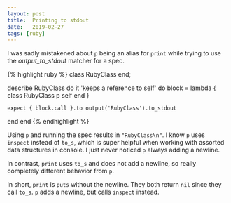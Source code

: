 ```yaml
---
layout: post
title:  Printing to stdout
date:   2019-02-27
tags: [ruby]
---
```

I was sadly mistakened about `p` being an alias for `print` while trying
to use the *output_to_stdout* matcher for a spec.

{% highlight ruby %}
class RubyClass end;

describe RubyClass do
  it 'keeps a reference to self' do
    block = lambda {
      class RubyClass
        p self
      end
    }

    expect { block.call }.to output('RubyClass').to_stdout
  end
end
{% endhighlight %}

Using `p` and running the spec results in `"RubyClass\n"`. I know `p`
uses `inspect` instead of `to_s`, which is super helpful when working
with assorted data structures in console. I just never noticed `p`
always adding a newline.

In contrast, `print` uses `to_s` and does not add a newline, so really
completely different behavior from `p`.

In short, `print` is `puts` without the newline. They both return `nil`
since they call `to_s`. `p` adds a newline, but calls `inspect` instead.
